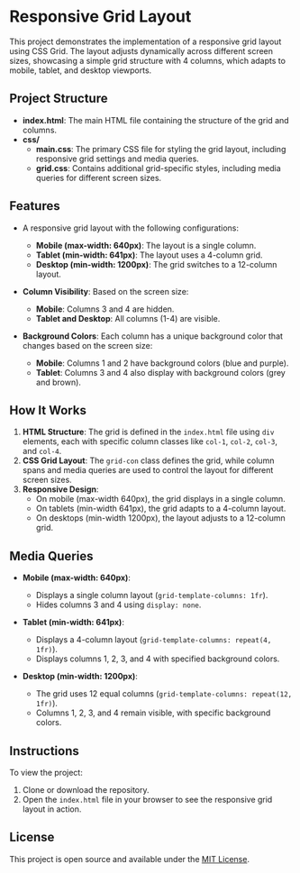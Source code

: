 # Responsive Grid Layout

This project demonstrates the implementation of a responsive grid layout using CSS Grid. The layout adjusts dynamically across different screen sizes, showcasing a simple grid structure with 4 columns, which adapts to mobile, tablet, and desktop viewports.

## Project Structure

- **index.html**: The main HTML file containing the structure of the grid and columns.
- **css/**
  - **main.css**: The primary CSS file for styling the grid layout, including responsive grid settings and media queries.
  - **grid.css**: Contains additional grid-specific styles, including media queries for different screen sizes.

## Features

- A responsive grid layout with the following configurations:
  - **Mobile (max-width: 640px)**: The layout is a single column.
  - **Tablet (min-width: 641px)**: The layout uses a 4-column grid.
  - **Desktop (min-width: 1200px)**: The grid switches to a 12-column layout.

- **Column Visibility**: Based on the screen size:
  - **Mobile**: Columns 3 and 4 are hidden.
  - **Tablet and Desktop**: All columns (1-4) are visible.

- **Background Colors**: Each column has a unique background color that changes based on the screen size:
  - **Mobile**: Columns 1 and 2 have background colors (blue and purple).
  - **Tablet**: Columns 3 and 4 also display with background colors (grey and brown).

## How It Works

1. **HTML Structure**: The grid is defined in the `index.html` file using `div` elements, each with specific column classes like `col-1`, `col-2`, `col-3`, and `col-4`.
2. **CSS Grid Layout**: The `grid-con` class defines the grid, while column spans and media queries are used to control the layout for different screen sizes.
3. **Responsive Design**:
   - On mobile (max-width 640px), the grid displays in a single column.
   - On tablets (min-width 641px), the grid adapts to a 4-column layout.
   - On desktops (min-width 1200px), the layout adjusts to a 12-column grid.

## Media Queries

- **Mobile (max-width: 640px)**: 
  - Displays a single column layout (`grid-template-columns: 1fr`).
  - Hides columns 3 and 4 using `display: none`.
  
- **Tablet (min-width: 641px)**: 
  - Displays a 4-column layout (`grid-template-columns: repeat(4, 1fr)`).
  - Displays columns 1, 2, 3, and 4 with specified background colors.
  
- **Desktop (min-width: 1200px)**: 
  - The grid uses 12 equal columns (`grid-template-columns: repeat(12, 1fr)`).
  - Columns 1, 2, 3, and 4 remain visible, with specific background colors.

## Instructions

To view the project:

1. Clone or download the repository.
2. Open the `index.html` file in your browser to see the responsive grid layout in action.

## License

This project is open source and available under the [MIT License](LICENSE).

